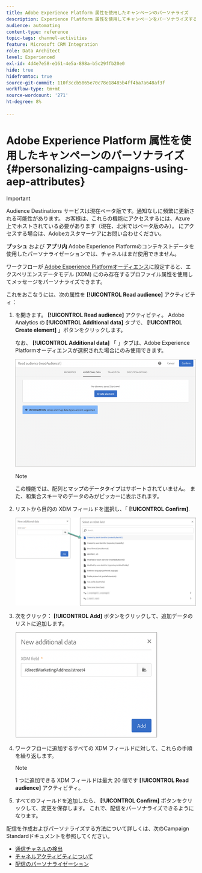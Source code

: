 ```yaml
---
title: Adobe Experience Platform 属性を使用したキャンペーンのパーソナライズ
description: Experience Platform 属性を使用してキャンペーンをパーソナライズするAdobeについて説明します。
audience: automating
content-type: reference
topic-tags: channel-activities
feature: Microsoft CRM Integration
role: Data Architect
level: Experienced
exl-id: 4d4e7e58-e161-4e5a-898a-b5c29ffb20e0
hide: true
hidefromtoc: true
source-git-commit: 110f3ccb5865e70c78e18485b4ff4ba7a648af3f
workflow-type: tm+mt
source-wordcount: '271'
ht-degree: 8%

---
```


# Adobe Experience Platform 属性を使用したキャンペーンのパーソナライズ {#personalizing-campaigns-using-aep-attributes}

>[!IMPORTANT]
>
>Audience Destinations サービスは現在ベータ版です。通知なしに頻繁に更新される可能性があります。 お客様は、これらの機能にアクセスするには、Azure 上でホストされている必要があります（現在、北米ではベータ版のみ）。 にアクセスする場合は、Adobeカスタマーケアにお問い合わせください。
>
>**プッシュ** および **アプリ内** Adobe Experience Platformのコンテキストデータを使用したパーソナライゼーションでは、チャネルはまだ使用できません。

ワークフローが [Adobe Experience Platformオーディエンス](../../integrating/using/aep-about-audience-destinations-service.md)に設定すると、エクスペリエンスデータモデル (XDM) にのみ存在するプロファイル属性を使用してメッセージをパーソナライズできます。

これをおこなうには、次の属性を **[!UICONTROL Read audience]** アクティビティ：

1. を開きます。 **[!UICONTROL Read audience]** アクティビティ。 Adobe Analytics の **[!UICONTROL Additional data]** タブで、 **[!UICONTROL Create element]** 」ボタンをクリックします。

   なお、 **[!UICONTROL Additional data]** 「 」タブは、Adobe Experience Platformオーディエンスが選択された場合にのみ使用できます。

   ![](assets/aep_wkf_readaudience_attributes.png)

   >[!NOTE]
   >
   >この機能では、配列とマップのデータタイプはサポートされていません。 また、和集合スキーマのデータのみがピッカーに表示されます。

1. リストから目的の XDM フィールドを選択し、「 **[!UICONTROL Confirm]**.

   ![](assets/aep_wkf_readaudience_perso1.png)

1. 次をクリック： **[!UICONTROL Add]** ボタンをクリックして、追加データのリストに追加します。

   ![](assets/aep_wkf_readaudience_perso3.png)

1. ワークフローに追加するすべての XDM フィールドに対して、これらの手順を繰り返します。

   >[!NOTE]
   >
   >1 つに追加できる XDM フィールドは最大 20 個です **[!UICONTROL Read audience]** アクティビティ。

1. すべてのフィールドを追加したら、 **[!UICONTROL Confirm]** ボタンをクリックして、変更を保存します。 これで、配信をパーソナライズできるようになります。

配信を作成およびパーソナライズする方法について詳しくは、次のCampaign Standardドキュメントを参照してください。

* [通信チャネルの検出](../../channels/using/get-started-communication-channels.md)
* [チャネルアクティビティについて](../../automating/using/about-channel-activities.md)
* [配信のパーソナライゼーション](../../designing/using/personalization.md)
